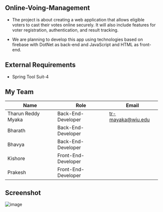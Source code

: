 
## Online-Voing-Management

 - The project is about creating a web application that allows eligible voters to cast their votes online securely. It will also include features for voter registration, authentication, and result tracking.

 - We are planning to develop this app using technologies based on firebase with DotNet as back-end and JavaScript and HTML as front-end.

## External Requirements

- Spring Tool Suit-4
## My Team

| Name               	| Role                	| Email             	|
|--------------------	|---------------------	|-------------------	|
| Tharun Reddy Myaka 	| Back-End-Developer  	| tr-mayaka@wiu.edu 	|
| Bharath            	| Back-End-Developer  	|                   	|
| Bhavya             	| Back-End-Developer  	|                   	|
| Kishore            	| Front-End-Developer 	|                   	|
| Prakesh            	| Front-End-Developer 	|                   	|


## Screenshot

![image](https://github.com/bhavi9900/Online-Voting-Management/assets/148906785/0d94675a-3e61-4d3a-a07a-2375dfc7da83)